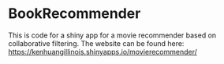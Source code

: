 # BookRecommender

This is code for a shiny app for a movie recommender based on collaborative filtering. 
The website can be found here: https://kenhuangillinois.shinyapps.io/movierecommender/

